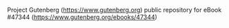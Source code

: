 Project Gutenberg (https://www.gutenberg.org) public repository for eBook #47344 (https://www.gutenberg.org/ebooks/47344)
